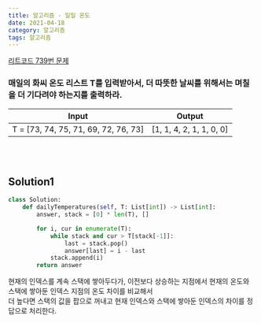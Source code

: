 ```yaml
---
title: 알고리즘 - 일일 온도
date: 2021-04-18
category: 알고리즘
tags: 알고리즘
---
```


[리트코드 739번 문제](https://leetcode.com/problems/daily-temperatures/)

### 매일의 화씨 온도 리스트 T를 입력받아서, 더 따뜻한 날씨를 위해서는 며칠을 더 기다려야 하는지를 출력하라.

| Input                                | Output                   |
| ------------------------------------ | ------------------------ |
| T = [73, 74, 75, 71, 69, 72, 76, 73] | [1, 1, 4, 2, 1, 1, 0, 0] |

<br><br>

## Solution1

```python
class Solution:
    def dailyTemperatures(self, T: List[int]) -> List[int]:
        answer, stack = [0] * len(T), []

        for i, cur in enumerate(T):
            while stack and cur > T[stack[-1]]:
                last = stack.pop()
                answer[last] = i - last
            stack.append(i)
        return answer
```

현재의 인덱스를 계속 스택에 쌓아두다가, 이전보다 상승하는 지점에서 현재의 온도와 스택에 쌓아둔 인덱스 지점의 온도 차이를 비교해서  
더 높다면 스택의 값을 팝으로 꺼내고 현재 인덱스와 스택에 쌓아둔 인덱스의 차이를 정답으로 처리한다.
